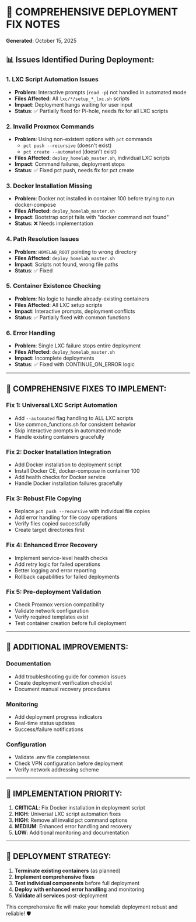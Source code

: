 # 🔧 COMPREHENSIVE DEPLOYMENT FIX NOTES
**Generated**: October 15, 2025

## 📊 **Issues Identified During Deployment:**

### **1. LXC Script Automation Issues**
- **Problem**: Interactive prompts (`read -p`) not handled in automated mode
- **Files Affected**: All `lxc/*/setup_*_lxc.sh` scripts
- **Impact**: Deployment hangs waiting for user input
- **Status**: ✅ Partially fixed for Pi-hole, needs fix for all LXC scripts

### **2. Invalid Proxmox Commands**
- **Problem**: Using non-existent options with `pct` commands
  - `pct push --recursive` (doesn't exist)
  - `pct create --automated` (doesn't exist)
- **Files Affected**: `deploy_homelab_master.sh`, individual LXC scripts
- **Impact**: Command failures, deployment stops
- **Status**: ✅ Fixed pct push, needs fix for pct create

### **3. Docker Installation Missing**
- **Problem**: Docker not installed in container 100 before trying to run docker-compose
- **Files Affected**: `deploy_homelab_master.sh`
- **Impact**: Bootstrap script fails with "docker command not found"
- **Status**: ❌ Needs implementation

### **4. Path Resolution Issues**
- **Problem**: `HOMELAB_ROOT` pointing to wrong directory
- **Files Affected**: `deploy_homelab_master.sh`
- **Impact**: Scripts not found, wrong file paths
- **Status**: ✅ Fixed

### **5. Container Existence Checking**
- **Problem**: No logic to handle already-existing containers
- **Files Affected**: All LXC setup scripts
- **Impact**: Interactive prompts, deployment conflicts
- **Status**: ✅ Partially fixed with common functions

### **6. Error Handling**
- **Problem**: Single LXC failure stops entire deployment
- **Files Affected**: `deploy_homelab_master.sh`
- **Impact**: Incomplete deployments
- **Status**: ✅ Fixed with CONTINUE_ON_ERROR logic

---

## 🔧 **COMPREHENSIVE FIXES TO IMPLEMENT:**

### **Fix 1: Universal LXC Script Automation**
- Add `--automated` flag handling to ALL LXC scripts
- Use common_functions.sh for consistent behavior
- Skip interactive prompts in automated mode
- Handle existing containers gracefully

### **Fix 2: Docker Installation Integration**
- Add Docker installation to deployment script
- Install Docker CE, docker-compose in container 100
- Add health checks for Docker service
- Handle Docker installation failures gracefully

### **Fix 3: Robust File Copying**
- Replace `pct push --recursive` with individual file copies
- Add error handling for file copy operations
- Verify files copied successfully
- Create target directories first

### **Fix 4: Enhanced Error Recovery**
- Implement service-level health checks
- Add retry logic for failed operations
- Better logging and error reporting
- Rollback capabilities for failed deployments

### **Fix 5: Pre-deployment Validation**
- Check Proxmox version compatibility
- Validate network configuration
- Verify required templates exist
- Test container creation before full deployment

---

## 📝 **ADDITIONAL IMPROVEMENTS:**

### **Documentation**
- Add troubleshooting guide for common issues
- Create deployment verification checklist
- Document manual recovery procedures

### **Monitoring**
- Add deployment progress indicators
- Real-time status updates
- Success/failure notifications

### **Configuration**
- Validate .env file completeness
- Check VPN configuration before deployment
- Verify network addressing scheme

---

## 🎯 **IMPLEMENTATION PRIORITY:**

1. **CRITICAL**: Fix Docker installation in deployment script
2. **HIGH**: Universal LXC script automation fixes
3. **HIGH**: Remove all invalid pct command options
4. **MEDIUM**: Enhanced error handling and recovery
5. **LOW**: Additional monitoring and documentation

---

## 🚀 **DEPLOYMENT STRATEGY:**

1. **Terminate existing containers** (as planned)
2. **Implement comprehensive fixes**
3. **Test individual components** before full deployment
4. **Deploy with enhanced error handling** and monitoring
5. **Validate all services** post-deployment

This comprehensive fix will make your homelab deployment robust and reliable! 🛡️